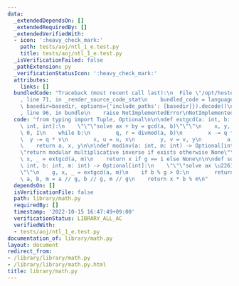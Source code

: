```yaml
---
data:
  _extendedDependsOn: []
  _extendedRequiredBy: []
  _extendedVerifiedWith:
  - icon: ':heavy_check_mark:'
    path: tests/aoj/ntl_1_e.test.py
    title: tests/aoj/ntl_1_e.test.py
  _isVerificationFailed: false
  _pathExtension: py
  _verificationStatusIcon: ':heavy_check_mark:'
  attributes:
    links: []
  bundledCode: "Traceback (most recent call last):\n  File \"/opt/hostedtoolcache/PyPy/3.7.13/x64/site-packages/onlinejudge_verify/documentation/build.py\"\
    , line 71, in _render_source_code_stat\n    bundled_code = language.bundle(stat.path,\
    \ basedir=basedir, options={'include_paths': [basedir]}).decode()\n  File \"/opt/hostedtoolcache/PyPy/3.7.13/x64/site-packages/onlinejudge_verify/languages/python.py\"\
    , line 96, in bundle\n    raise NotImplementedError\nNotImplementedError\n"
  code: "from typing import Tuple, Optional\n\n\ndef extgcd(a: int, b: int) -> Tuple[int,\
    \ int, int]:\n    \"\"\"solve ax + by = gcd(a, b)\"\"\"\n    x, y, u, v = 1, 0,\
    \ 0, 1\n    while b:\n        q, r = divmod(a, b)\n        x -= q * u\n      \
    \  y -= q * v\n        x, u = u, x\n        y, v = v, y\n        a, b = b, r\n\
    \    return a, x, y\n\n\ndef modinv(a: int, m: int) -> Optional[int]:\n    \"\"\
    \"return modular multiplicative inverse if exists otherwise None\"\"\"\n    g,\
    \ x, _ = extgcd(a, m)\n    return x if g == 1 else None\n\n\ndef solve_ax_b(a:\
    \ int, b: int, m: int) -> Optional[int]:\n    \"\"\"solve ax \u2261 b (mod m)\"\
    \"\"\n    g, x, _ = extgcd(a, m)\n    if b % g > 0:\n        return None\n   \
    \ a, b, m = a // g, b // g, m // g\n    return x * b % m\n"
  dependsOn: []
  isVerificationFile: false
  path: library/math.py
  requiredBy: []
  timestamp: '2022-10-15 16:47:49+09:00'
  verificationStatus: LIBRARY_ALL_AC
  verifiedWith:
  - tests/aoj/ntl_1_e.test.py
documentation_of: library/math.py
layout: document
redirect_from:
- /library/library/math.py
- /library/library/math.py.html
title: library/math.py
---
```

